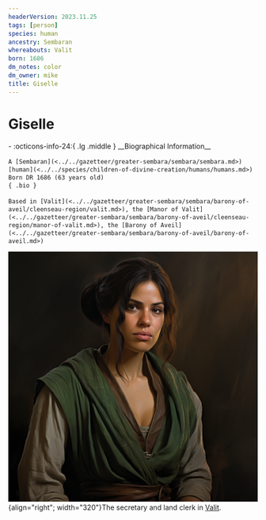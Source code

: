 ```yaml
---
headerVersion: 2023.11.25
tags: [person]
species: human
ancestry: Sembaran
whereabouts: Valit
born: 1686
dm_notes: color
dm_owner: mike
title: Giselle
---
```

# Giselle
<div class="grid cards ext-narrow-margin ext-one-column" markdown>
- :octicons-info-24:{ .lg .middle } __Biographical Information__

    A [Sembaran](<../../gazetteer/greater-sembara/sembara/sembara.md>) [human](<../../species/children-of-divine-creation/humans/humans.md>)  
    Born DR 1686 (63 years old)  
    { .bio }

    Based in [Valit](<../../gazetteer/greater-sembara/sembara/barony-of-aveil/cleenseau-region/valit.md>), the [Manor of Valit](<../../gazetteer/greater-sembara/sembara/barony-of-aveil/cleenseau-region/manor-of-valit.md>), the [Barony of Aveil](<../../gazetteer/greater-sembara/sembara/barony-of-aveil/barony-of-aveil.md>)
</div>


![Giselle](../../assets/giselle.png){align="right"; width="320"}The secretary and land clerk in [Valit](<../../gazetteer/greater-sembara/sembara/barony-of-aveil/cleenseau-region/valit.md>).